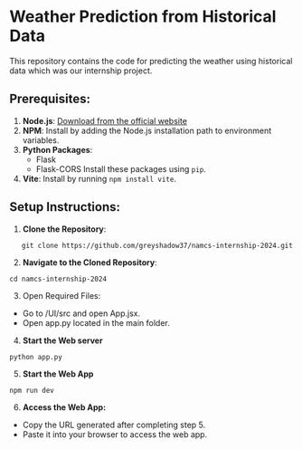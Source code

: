 # Weather Prediction from Historical Data

This repository contains the code for predicting the weather using historical data which was our internship project.

## Prerequisites:
1. **Node.js**: [Download from the official website](https://nodejs.org/)
2. **NPM**: Install by adding the Node.js installation path to environment variables.
3. **Python Packages**:
   - Flask
   - Flask-CORS
   Install these packages using `pip`.
4. **Vite**: Install by running `npm install vite`.

## Setup Instructions:
1. **Clone the Repository**:
```
   git clone https://github.com/greyshadow37/namcs-internship-2024.git
```
2. **Navigate to the Cloned Repository**:
```
cd namcs-internship-2024
```
3. Open Required Files:

- Go to /UI/src and open App.jsx.
- Open app.py located in the main folder.
4. **Start the Web server**
```
python app.py
```
5. **Start the Web App**
```
npm run dev
```
6. **Access the Web App:**

- Copy the URL generated after completing step 5.
- Paste it into your browser to access the web app.
